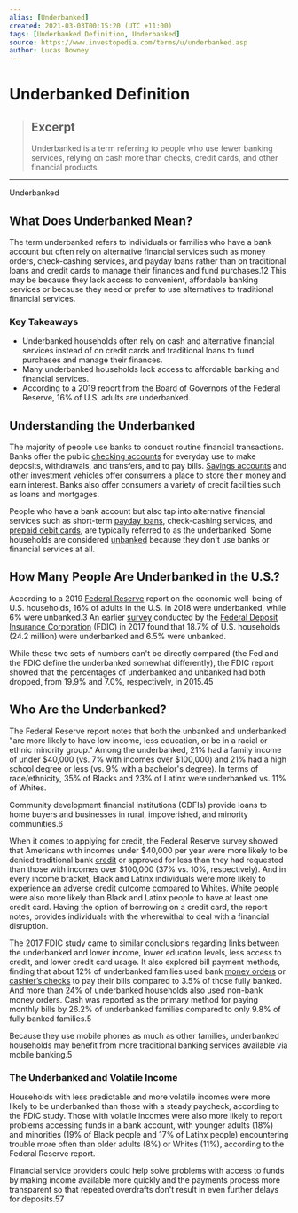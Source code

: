 ```yaml
---
alias: [Underbanked]
created: 2021-03-03T00:15:20 (UTC +11:00)
tags: [Underbanked Definition, Underbanked]
source: https://www.investopedia.com/terms/u/underbanked.asp
author: Lucas Downey
---
```


# Underbanked Definition

> ## Excerpt
> Underbanked is a term referring to people who use fewer banking services, relying on cash more than checks, credit cards, and other financial products.

---

Underbanked
## What Does Underbanked Mean?

The term underbanked refers to individuals or families who have a bank account but often rely on alternative financial services such as money orders, check-cashing services, and payday loans rather than on traditional loans and credit cards to manage their finances and fund purchases.12 This may be because they lack access to convenient, affordable banking services or because they need or prefer to use alternatives to traditional financial services.

### Key Takeaways

-   Underbanked households often rely on cash and alternative financial services instead of on credit cards and traditional loans to fund purchases and manage their finances.
-   Many underbanked households lack access to affordable banking and financial services.
-   According to a 2019 report from the Board of Governors of the Federal Reserve, 16% of U.S. adults are underbanked.

## Understanding the Underbanked

The majority of people use banks to conduct routine financial transactions. Banks offer the public [checking accounts](https://www.investopedia.com/terms/c/checkingaccount.asp) for everyday use to make deposits, withdrawals, and transfers, and to pay bills. [Savings accounts](https://www.investopedia.com/terms/s/savingsaccount.asp) and other investment vehicles offer consumers a place to store their money and earn interest. Banks also offer consumers a variety of credit facilities such as loans and mortgages.

People who have a bank account but also tap into alternative financial services such as short-term [payday loans](https://www.investopedia.com/terms/p/payday-loans.asp), check-cashing services, and [prepaid debit cards](https://www.investopedia.com/ask/answers/042315/how-do-prepaid-debit-cards-work.asp), are typically referred to as the underbanked. Some households are considered [unbanked](https://www.investopedia.com/terms/u/unbanked.asp) because they don't use banks or financial services at all.

## How Many People Are Underbanked in the U.S.?

According to a 2019 [Federal Reserve](https://www.investopedia.com/terms/f/frb.asp) report on the economic well-being of U.S. households, 16% of adults in the U.S. in 2018 were underbanked, while 6% were unbanked.3 An earlier [survey](https://economicinclusion.gov/) conducted by the [Federal Deposit Insurance Corporation](https://www.investopedia.com/terms/f/fdic.asp) (FDIC) in 2017 found that 18.7% of U.S. households (24.2 million) were underbanked and 6.5% were unbanked. 

While these two sets of numbers can't be directly compared (the Fed and the FDIC define the underbanked somewhat differently), the FDIC report showed that the percentages of underbanked and unbanked had both dropped, from 19.9% and 7.0%, respectively, in 2015.45

## Who Are the Underbanked?

The Federal Reserve report notes that both the unbanked and underbanked "are more likely to have low income, less education, or be in a racial or ethnic minority group." Among the underbanked, 21% had a family income of under $40,000 (vs. 7% with incomes over $100,000) and 21% had a high school degree or less (vs. 9% with a bachelor's degree). In terms of race/ethnicity, 35% of Blacks and 23% of Latinx were underbanked vs. 11% of Whites.

Community development financial institutions (CDFIs) provide loans to home buyers and businesses in rural, impoverished, and minority communities.6

When it comes to applying for credit, the Federal Reserve survey showed that Americans with incomes under $40,000 per year were more likely to be denied traditional bank [credit](https://www.investopedia.com/terms/c/credit.asp) or approved for less than they had requested than those with incomes over $100,000 (37% vs. 10%, respectively). And in every income bracket, Black and Latinx individuals were more likely to experience an adverse credit outcome compared to Whites. White people were also more likely than Black and Latinx people to have at least one credit card. Having the option of borrowing on a credit card, the report notes, provides individuals with the wherewithal to deal with a financial disruption.

The 2017 FDIC study came to similar conclusions regarding links between the underbanked and lower income, lower education levels, less access to credit, and lower credit card usage. It also explored bill payment methods, finding that about 12% of underbanked families used bank [money orders](https://www.investopedia.com/terms/m/money-order.asp) or [cashier’s checks](https://www.investopedia.com/terms/c/cashierscheck.asp) to pay their bills compared to 3.5% of those fully banked. And more than 24% of underbanked households also used non-bank money orders. Cash was reported as the primary method for paying monthly bills by 26.2% of underbanked families compared to only 9.8% of fully banked families.5

Because they use mobile phones as much as other families, underbanked households may benefit from more traditional banking services available via mobile banking.5

### The Underbanked and Volatile Income

Households with less predictable and more volatile incomes were more likely to be underbanked than those with a steady paycheck, according to the FDIC study. Those with volatile incomes were also more likely to report problems accessing funds in a bank account, with younger adults (18%) and minorities (19% of Black people and 17% of Latinx people) encountering trouble more often than older adults (8%) or Whites (11%), according to the Federal Reserve report.

Financial service providers could help solve problems with access to funds by making income available more quickly and the payments process more transparent so that repeated overdrafts don't result in even further delays for deposits.57
